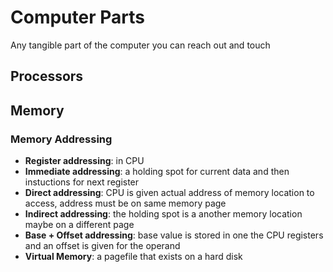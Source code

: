 # Computer Parts
Any tangible part of the computer you can reach out and touch 

## Processors
  
 
## Memory



### Memory Addressing
- **Register addressing**: in CPU
- **Immediate addressing**: a holding spot for current data and then instuctions for next register
- **Direct addressing**: CPU is given actual address of memory location to access, address must be on same memory page
- **Indirect addressing**: the holding spot is a another memory location maybe on a different page
- **Base + Offset addressing**: base value is stored in one the CPU registers and an offset is given for the operand
- **Virtual Memory**: a pagefile that exists on a hard disk




